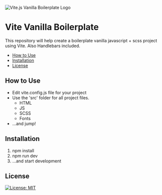 ![Vite.js Vanilla Boilerplate Logo](https://raw.githubusercontent.com/halillusion/vite-vanilla-boilerplate/main/src/assets/img/favicon.svg "VVB Logo")

# Vite Vanilla Boilerplate

This repository will help create a boilerplate vanilla javascript + scss project using Vite. Also Handlebars included.

- [How to Use](#how-to-use)
- [Installation](#installation)
- [License](#license)

## How to Use
-   Edit vite.config.js file for your project
-   Use the 'src' folder for all project files.
    -   HTML
    -   JS
    -   SCSS
    -   Fonts
-   ...and jump!

## Installation

1. npm install
2. npm run dev
3. ...and start development

## License

[![License: MIT](https://img.shields.io/badge/License-MIT-yellow.svg)](https://opensource.org/licenses/MIT)

